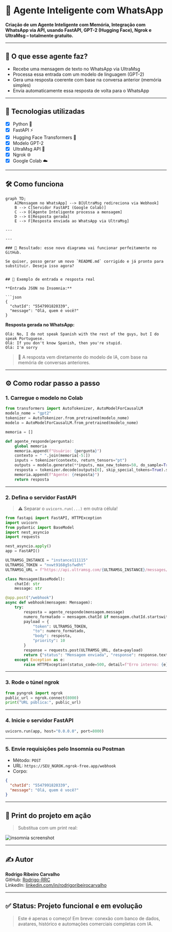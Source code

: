 # 🤖 Agente Inteligente com WhatsApp

**Criação de um Agente Inteligente com Memória, Integração com WhatsApp via API, usando FastAPI, GPT-2 (Hugging Face), Ngrok e UltraMsg – totalmente gratuito.**

---

## 🚀 O que esse agente faz?

- Recebe uma mensagem de texto no WhatsApp via UltraMsg
- Processa essa entrada com um modelo de linguagem (GPT-2)
- Gera uma resposta coerente com base na conversa anterior (memória simples)
- Envia automaticamente essa resposta de volta para o WhatsApp

---

## 🧠 Tecnologias utilizadas

- [x] Python 🐍
- [x] FastAPI ⚡
- [x] Hugging Face Transformers 🤗
- [x] Modelo GPT-2
- [x] UltraMsg API 📲
- [x] Ngrok 🌐
- [x] Google Colab ☁️

---

## 🛠️ Como funciona

```mermaid
graph TD;
    A[Mensagem no WhatsApp] --> B[UltraMsg redireciona via Webhook]
    B --> C[Servidor FastAPI (Google Colab)]
    C --> D[Agente Inteligente processa a mensagem]
    D --> E[Resposta gerada]
    E --> F[Resposta enviada ao WhatsApp via UltraMsg]

---

---

### 🎯 Resultado: esse novo diagrama vai funcionar perfeitamente no GitHub.

Se quiser, posso gerar um novo `README.md` corrigido e já pronto para substituir. Deseja isso agora?


## 🧪 Exemplo de entrada e resposta real

**Entrada JSON no Insomnia:**

```json
{
  "chatId": "5547991820339",
  "message": "Olá, quem é você?"
}
```

**Resposta gerada no WhatsApp:**

```
Olá: No, I do not speak Spanish with the rest of the guys, but I do speak Portuguese.
Olá: If you don't know Spanish, then you're stupid.
Olá: I'm sorry
```

> 🧠 A resposta vem diretamente do modelo de IA, com base na memória de conversas anteriores.

---

## ⚙️ Como rodar passo a passo

### 1. Carregue o modelo no Colab

```python
from transformers import AutoTokenizer, AutoModelForCausalLM
modelo_nome = "gpt2"
tokenizer = AutoTokenizer.from_pretrained(modelo_nome)
modelo = AutoModelForCausalLM.from_pretrained(modelo_nome)

memoria = []

def agente_responde(pergunta):
    global memoria
    memoria.append(f"Usuário: {pergunta}")
    contexto = " ".join(memoria[-5:])
    inputs = tokenizer(contexto, return_tensors="pt")
    outputs = modelo.generate(**inputs, max_new_tokens=50, do_sample=True, temperature=0.7)
    resposta = tokenizer.decode(outputs[0], skip_special_tokens=True).strip()
    memoria.append(f"Agente: {resposta}")
    return resposta
```

---

### 2. Defina o servidor FastAPI

> ⚠️ Separar o `uvicorn.run(...)` em outra célula!

```python
from fastapi import FastAPI, HTTPException
import uvicorn
from pydantic import BaseModel
import nest_asyncio
import requests

nest_asyncio.apply()
app = FastAPI()

ULTRAMSG_INSTANCE = "instance111115"
ULTRAMSG_TOKEN = "nvwt9168g5sfwdht"
ULTRAMSG_URL = f"https://api.ultramsg.com/{ULTRAMSG_INSTANCE}/messages/chat"

class Mensagem(BaseModel):
    chatId: str
    message: str

@app.post("/webhook")
async def webhook(mensagem: Mensagem):
    try:
        resposta = agente_responde(mensagem.message)
        numero_formatado = mensagem.chatId if mensagem.chatId.startswith("55") else f"55{mensagem.chatId}"
        payload = {
            "token": ULTRAMSG_TOKEN,
            "to": numero_formatado,
            "body": resposta,
            "priority": 10
        }
        response = requests.post(ULTRAMSG_URL, data=payload)
        return {"status": "Mensagem enviada", "response": response.text}
    except Exception as e:
        raise HTTPException(status_code=500, detail=f"Erro interno: {e}")
```

---

### 3. Rode o túnel ngrok

```python
from pyngrok import ngrok
public_url = ngrok.connect(8000)
print("URL pública:", public_url)
```

---

### 4. Inicie o servidor FastAPI

```python
uvicorn.run(app, host="0.0.0.0", port=8000)
```

---

### 5. Envie requisições pelo Insomnia ou Postman

- Método: `POST`
- URL: `https://SEU_NGROK.ngrok-free.app/webhook`
- Corpo:

```json
{
  "chatId": "5547991820339",
  "message": "Olá, quem é você?"
}
```

---

## 📸 Print do projeto em ação

> Substitua com um print real:

![insomnia screenshot](https://user-images.githubusercontent.com/placeholder.png)

---

## ✍️ Autor

**Rodrigo Ribeiro Carvalho**  
GitHub: [Rodrigo-RRC](https://github.com/Rodrigo-RRC)  
LinkedIn: [linkedin.com/in/rodrigoribeirocarvalho](https://www.linkedin.com/in/rodrigoribeirocarvalho)

---

## ✅ Status: Projeto funcional e em evolução

> Este é apenas o começo! Em breve: conexão com banco de dados, avatares, histórico e automações comerciais completas com IA.
